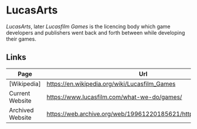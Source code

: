 # LucasArts

*LucasArts*, later *Lucasfilm Games* is the licencing body which game developers and publishers went back and forth between while developing their games.

## Links

| Page             | Url                                                                |
| ---------------- | ------------------------------------------------------------------ |
| [Wikipedia]      | <https://en.wikipedia.org/wiki/Lucasfilm_Games>                    |
| Current Website  | <https://www.lucasfilm.com/what-we-do/games/>                      |
| Archived Website | <https://web.archive.org/web/19961220185621/http://lucasarts.com/> |